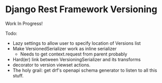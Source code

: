 # Django Rest Framework Versioning
Work In Progress! 

Todo: 
- Lazy settings to allow user to specify location of Versions list
- Make VersionedSerializer work as inline serializer 
  - Needs to get context.request from parent probably
- Hard(er) link between VersioningSerializer and its transforms
- decorator to version viewset actions.
- The holy grail: get drf's openapi schema generator to listen to all this stuff. 